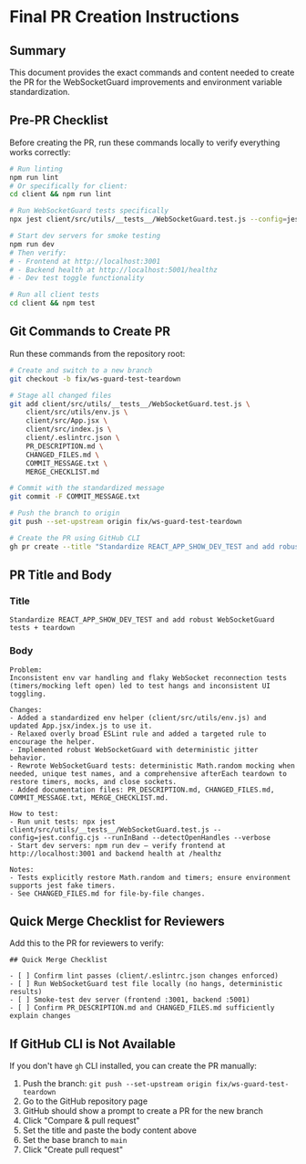 # Final PR Creation Instructions

## Summary

This document provides the exact commands and content needed to create the PR for the WebSocketGuard improvements and environment variable standardization.

## Pre-PR Checklist

Before creating the PR, run these commands locally to verify everything works correctly:

```bash
# Run linting
npm run lint
# Or specifically for client:
cd client && npm run lint

# Run WebSocketGuard tests specifically
npx jest client/src/utils/__tests__/WebSocketGuard.test.js --config=jest.config.cjs --runInBand --detectOpenHandles --verbose

# Start dev servers for smoke testing
npm run dev
# Then verify:
# - Frontend at http://localhost:3001
# - Backend health at http://localhost:5001/healthz
# - Dev test toggle functionality

# Run all client tests
cd client && npm test
```

## Git Commands to Create PR

Run these commands from the repository root:

```bash
# Create and switch to a new branch
git checkout -b fix/ws-guard-test-teardown

# Stage all changed files
git add client/src/utils/__tests__/WebSocketGuard.test.js \
    client/src/utils/env.js \
    client/src/App.jsx \
    client/src/index.js \
    client/.eslintrc.json \
    PR_DESCRIPTION.md \
    CHANGED_FILES.md \
    COMMIT_MESSAGE.txt \
    MERGE_CHECKLIST.md

# Commit with the standardized message
git commit -F COMMIT_MESSAGE.txt

# Push the branch to origin
git push --set-upstream origin fix/ws-guard-test-teardown

# Create the PR using GitHub CLI
gh pr create --title "Standardize REACT_APP_SHOW_DEV_TEST and add robust WebSocketGuard tests + teardown" --body-file PR_DESCRIPTION.md --base main
```

## PR Title and Body

### Title
```
Standardize REACT_APP_SHOW_DEV_TEST and add robust WebSocketGuard tests + teardown
```

### Body
```
Problem:
Inconsistent env var handling and flaky WebSocket reconnection tests (timers/mocking left open) led to test hangs and inconsistent UI toggling.

Changes:
- Added a standardized env helper (client/src/utils/env.js) and updated App.jsx/index.js to use it.
- Relaxed overly broad ESLint rule and added a targeted rule to encourage the helper.
- Implemented robust WebSocketGuard with deterministic jitter behavior.
- Rewrote WebSocketGuard tests: deterministic Math.random mocking when needed, unique test names, and a comprehensive afterEach teardown to restore timers, mocks, and close sockets.
- Added documentation files: PR_DESCRIPTION.md, CHANGED_FILES.md, COMMIT_MESSAGE.txt, MERGE_CHECKLIST.md.

How to test:
- Run unit tests: npx jest client/src/utils/__tests__/WebSocketGuard.test.js --config=jest.config.cjs --runInBand --detectOpenHandles --verbose
- Start dev servers: npm run dev — verify frontend at http://localhost:3001 and backend health at /healthz

Notes:
- Tests explicitly restore Math.random and timers; ensure environment supports jest fake timers.
- See CHANGED_FILES.md for file-by-file changes.
```

## Quick Merge Checklist for Reviewers

Add this to the PR for reviewers to verify:

```
## Quick Merge Checklist

- [ ] Confirm lint passes (client/.eslintrc.json changes enforced)
- [ ] Run WebSocketGuard test file locally (no hangs, deterministic results)
- [ ] Smoke-test dev server (frontend :3001, backend :5001)
- [ ] Confirm PR_DESCRIPTION.md and CHANGED_FILES.md sufficiently explain changes
```

## If GitHub CLI is Not Available

If you don't have `gh` CLI installed, you can create the PR manually:

1. Push the branch: `git push --set-upstream origin fix/ws-guard-test-teardown`
2. Go to the GitHub repository page
3. GitHub should show a prompt to create a PR for the new branch
4. Click "Compare & pull request"
5. Set the title and paste the body content above
6. Set the base branch to `main`
7. Click "Create pull request"